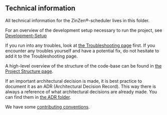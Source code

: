## Technical information

All technical information for the ZinZen&reg;-scheduler lives in this folder.

For an overview of the development setup necessary to run the project, see [Development-Setup](Development-Setup.md)

If you run into any troubles, look at [the Troubleshooting page](Troubleshooting.md) first.
If you encounter any troubles yourself and have a potential fix, do not hesitate to add it to the Troubleshooting page.

A high-level overview of the structure of the code-base can be found in [the Project Structure page](Project-Structure.md).

If an important architectural decision is made, it is best practice to document it as an ADR (Architectural Decision Record).
This way there is always a reference of what architectural decisions are already made. You can find them in [the ADR folder](../ADR).

We have some [contributing conventions](../../CONTRIBUTING.md).